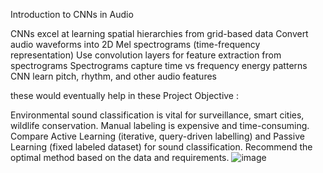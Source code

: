 Introduction to CNNs in Audio

CNNs excel at learning spatial hierarchies from grid-based data
Convert audio waveforms into 2D Mel spectrograms (time-frequency representation)
Use convolution layers for feature extraction from spectrograms
Spectrograms capture time vs frequency energy patterns
CNN learn pitch, rhythm, and other audio features

these would eventually help in these Project Objective :

Environmental sound classification is vital for surveillance, smart cities, wildlife conservation.
Manual labeling is expensive and time-consuming.
Compare Active Learning (iterative, query-driven labelling) and Passive Learning (fixed labeled dataset) for sound classification.
Recommend the optimal method based on the data and requirements.
![image](https://github.com/user-attachments/assets/d68efb98-fac6-4251-a9ec-067c6ced5dc3)




